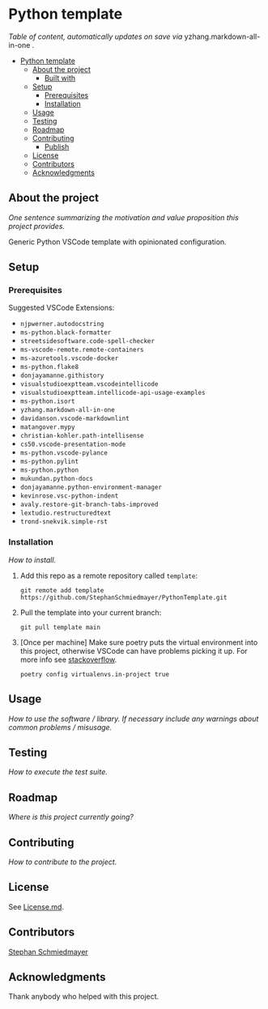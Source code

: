 # Python template

_Table of content, automatically updates on save via_ yzhang.markdown-all-in-one _._

- [Python template](#python-template)
  - [About the project](#about-the-project)
    - [Built with](#built-with)
  - [Setup](#setup)
    - [Prerequisites](#prerequisites)
    - [Installation](#installation)
  - [Usage](#usage)
  - [Testing](#testing)
  - [Roadmap](#roadmap)
  - [Contributing](#contributing)
    - [Publish](#publish)
  - [License](#license)
  - [Contributors](#contributors)
  - [Acknowledgments](#acknowledgments)

## About the project

_One sentence summarizing the motivation and value proposition this project provides._

Generic Python VSCode template with opinionated configuration.

## Setup

### Prerequisites

Suggested VSCode Extensions:

- `njpwerner.autodocstring`
- `ms-python.black-formatter`
- `streetsidesoftware.code-spell-checker`
- `ms-vscode-remote.remote-containers`
- `ms-azuretools.vscode-docker`
- `ms-python.flake8`
- `donjayamanne.githistory`
- `visualstudioexptteam.vscodeintellicode`
- `visualstudioexptteam.intellicode-api-usage-examples`
- `ms-python.isort`
- `yzhang.markdown-all-in-one`
- `davidanson.vscode-markdownlint`
- `matangover.mypy`
- `christian-kohler.path-intellisense`
- `cs50.vscode-presentation-mode`
- `ms-python.vscode-pylance`
- `ms-python.pylint`
- `ms-python.python`
- `mukundan.python-docs`
- `donjayamanne.python-environment-manager`
- `kevinrose.vsc-python-indent`
- `avaly.restore-git-branch-tabs-improved`
- `lextudio.restructuredtext`
- `trond-snekvik.simple-rst`

### Installation

_How to install._

1. Add this repo as a remote repository called `template`:

   `git remote add template https://github.com/StephanSchmiedmayer/PythonTemplate.git`

2. Pull the template into your current branch:

   `git pull template main`

3. [Once per machine] Make sure poetry puts the virtual environment into this project, otherwise VSCode can have problems picking it up. For more info see [stackoverflow](https://stackoverflow.com/a/64434542).

   `poetry config virtualenvs.in-project true`

## Usage

_How to use the software / library.
If necessary include any warnings about common problems / misusage._

## Testing

_How to execute the test suite._

## Roadmap

_Where is this project currently going?_

## Contributing

_How to contribute to the project._

## License

See [License.md](LICENSE.md).

## Contributors

[Stephan Schmiedmayer](https://github.com/stephanschmiedmayer)

## Acknowledgments

Thank anybody who helped with this project.
